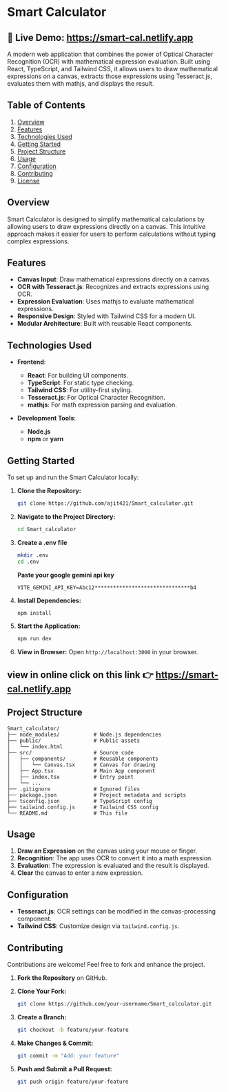 
# Smart Calculator
## 🔗 Live Demo: https://smart-cal.netlify.app

A modern web application that combines the power of Optical Character Recognition (OCR) with mathematical expression evaluation. Built using React, TypeScript, and Tailwind CSS, it allows users to draw mathematical expressions on a canvas, extracts those expressions using Tesseract.js, evaluates them with mathjs, and displays the result.

## Table of Contents
1. [Overview](#overview)
2. [Features](#features)
3. [Technologies Used](#technologies-used)
4. [Getting Started](#getting-started)
5. [Project Structure](#project-structure)
6. [Usage](#usage)
7. [Configuration](#configuration)
8. [Contributing](#contributing)
9. [License](#license)

## Overview

Smart Calculator is designed to simplify mathematical calculations by allowing users to draw expressions directly on a canvas. This intuitive approach makes it easier for users to perform calculations without typing complex expressions.

## Features

- **Canvas Input**: Draw mathematical expressions directly on a canvas.
- **OCR with Tesseract.js**: Recognizes and extracts expressions using OCR.
- **Expression Evaluation**: Uses mathjs to evaluate mathematical expressions.
- **Responsive Design**: Styled with Tailwind CSS for a modern UI.
- **Modular Architecture**: Built with reusable React components.

## Technologies Used

- **Frontend**:
  - **React**: For building UI components.
  - **TypeScript**: For static type checking.
  - **Tailwind CSS**: For utility-first styling.
  - **Tesseract.js**: For Optical Character Recognition.
  - **mathjs**: For math expression parsing and evaluation.

- **Development Tools**:
  - **Node.js**
  - **npm** or **yarn**

## Getting Started

To set up and run the Smart Calculator locally:

1. **Clone the Repository:**
   ```bash
   git clone https://github.com/ajit421/Smart_calculator.git
   ```

2. **Navigate to the Project Directory:**
   ```bash
   cd Smart_calculator
   ```
3. **Create a .env file**
   ```bash
   mkdir .env
   cd .env
   ```
   **Paste your google gemini api key**
   ```
   VITE_GEMINI_API_KEY=Abc12*******************************b4
   ```

4. **Install Dependencies:**
   ```bash
   npm install
   ```

5. **Start the Application:**
   ```bash
   npm run dev
   ```

6. **View in Browser:**
   Open `http://localhost:3000` in your browser.

## view in online click on this link 👉 https://smart-cal.netlify.app

## Project Structure

```
Smart_calculator/
├── node_modules/           # Node.js dependencies
├── public/                 # Public assets
│   └── index.html
├── src/                    # Source code
│   ├── components/         # Reusable components
│   │   └── Canvas.tsx      # Canvas for drawing
│   ├── App.tsx             # Main App component
│   ├── index.tsx           # Entry point
│   └── ...
├── .gitignore              # Ignored files
├── package.json            # Project metadata and scripts
├── tsconfig.json           # TypeScript config
├── tailwind.config.js      # Tailwind CSS config
└── README.md               # This file
```

## Usage

1. **Draw an Expression** on the canvas using your mouse or finger.
2. **Recognition**: The app uses OCR to convert it into a math expression.
3. **Evaluation**: The expression is evaluated and the result is displayed.
4. **Clear** the canvas to enter a new expression.

## Configuration

- **Tesseract.js**: OCR settings can be modified in the canvas-processing component.
- **Tailwind CSS**: Customize design via `tailwind.config.js`.

## Contributing

Contributions are welcome! Feel free to fork and enhance the project.

1. **Fork the Repository** on GitHub.

2. **Clone Your Fork:**
   ```bash
   git clone https://github.com/your-username/Smart_calculator.git
   ```

3. **Create a Branch:**
   ```bash
   git checkout -b feature/your-feature
   ```

4. **Make Changes & Commit:**
   ```bash
   git commit -m "Add: your feature"
   ```

5. **Push and Submit a Pull Request:**
   ```bash
   git push origin feature/your-feature
   ```
